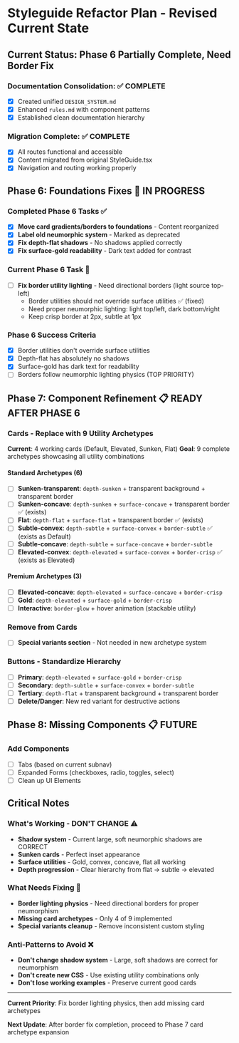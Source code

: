 # Styleguide Refactor Plan - Revised Current State

## Current Status: Phase 6 Partially Complete, Need Border Fix

### Documentation Consolidation: ✅ COMPLETE
- [x] Created unified `DESIGN_SYSTEM.md`
- [x] Enhanced `rules.md` with component patterns
- [x] Established clean documentation hierarchy

### Migration Complete: ✅ COMPLETE
- [x] All routes functional and accessible
- [x] Content migrated from original StyleGuide.tsx
- [x] Navigation and routing working properly

## Phase 6: Foundations Fixes 🔄 IN PROGRESS

### Completed Phase 6 Tasks ✅
- [x] **Move card gradients/borders to foundations** - Content reorganized
- [x] **Label old neumorphic system** - Marked as deprecated
- [x] **Fix depth-flat shadows** - No shadows applied correctly
- [x] **Fix surface-gold readability** - Dark text added for contrast

### Current Phase 6 Task 🔄
- [ ] **Fix border utility lighting** - Need directional borders (light source top-left)
  - Border utilities should not override surface utilities ✅ (fixed)
  - Need proper neumorphic lighting: light top/left, dark bottom/right
  - Keep crisp border at 2px, subtle at 1px

### Phase 6 Success Criteria
- [x] Border utilities don't override surface utilities
- [x] Depth-flat has absolutely no shadows
- [x] Surface-gold has dark text for readability
- [ ] Borders follow neumorphic lighting physics (TOP PRIORITY)

## Phase 7: Component Refinement 📋 READY AFTER PHASE 6

### Cards - Replace with 9 Utility Archetypes
**Current**: 4 working cards (Default, Elevated, Sunken, Flat)
**Goal**: 9 complete archetypes showcasing all utility combinations

#### Standard Archetypes (6)
- [ ] **Sunken-transparent**: `depth-sunken` + transparent background + transparent border
- [ ] **Sunken-concave**: `depth-sunken` + `surface-concave` + transparent border ✅ (exists)
- [ ] **Flat**: `depth-flat` + `surface-flat` + transparent border ✅ (exists)
- [ ] **Subtle-convex**: `depth-subtle` + `surface-convex` + `border-subtle` ✅ (exists as Default)
- [ ] **Subtle-concave**: `depth-subtle` + `surface-concave` + `border-subtle`
- [ ] **Elevated-convex**: `depth-elevated` + `surface-convex` + `border-crisp` ✅ (exists as Elevated)

#### Premium Archetypes (3)
- [ ] **Elevated-concave**: `depth-elevated` + `surface-concave` + `border-crisp`
- [ ] **Gold**: `depth-elevated` + `surface-gold` + `border-crisp`
- [ ] **Interactive**: `border-glow` + hover animation (stackable utility)

### Remove from Cards
- [ ] **Special variants section** - Not needed in new archetype system

### Buttons - Standardize Hierarchy
- [ ] **Primary**: `depth-elevated` + `surface-gold` + `border-crisp`
- [ ] **Secondary**: `depth-subtle` + `surface-convex` + `border-subtle`
- [ ] **Tertiary**: `depth-flat` + transparent background + transparent border
- [ ] **Delete/Danger**: New red variant for destructive actions

## Phase 8: Missing Components 📋 FUTURE

### Add Components
- [ ] Tabs (based on current subnav)
- [ ] Expanded Forms (checkboxes, radio, toggles, select)
- [ ] Clean up UI Elements

## Critical Notes

### What's Working - DON'T CHANGE ⚠️
- **Shadow system** - Current large, soft neumorphic shadows are CORRECT
- **Sunken cards** - Perfect inset appearance
- **Surface utilities** - Gold, convex, concave, flat all working
- **Depth progression** - Clear hierarchy from flat → subtle → elevated

### What Needs Fixing 🔧
- **Border lighting physics** - Need directional borders for proper neumorphism
- **Missing card archetypes** - Only 4 of 9 implemented
- **Special variants cleanup** - Remove inconsistent custom styling

### Anti-Patterns to Avoid ❌
- **Don't change shadow system** - Large, soft shadows are correct for neumorphism
- **Don't create new CSS** - Use existing utility combinations only
- **Don't lose working examples** - Preserve current good cards

---

**Current Priority**: Fix border lighting physics, then add missing card archetypes

**Next Update**: After border fix completion, proceed to Phase 7 card archetype expansion